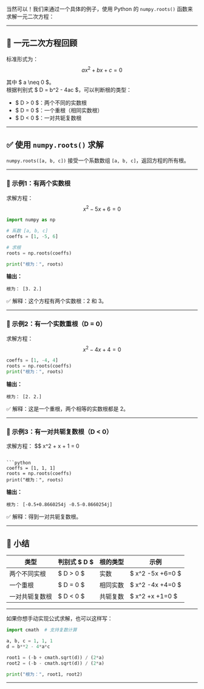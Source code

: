 当然可以！我们来通过一个具体的例子，使用 Python 的 `numpy.roots()` 函数来求解一元二次方程：

---

## 📘 一元二次方程回顾

标准形式为：
$$
ax^2 + bx + c = 0
$$

其中 $ a \neq 0 $。  
根据判别式 $ D = b^2 - 4ac $，可以判断根的类型：

- $ D > 0 $：两个不同的实数根
- $ D = 0 $：一个重根（相同实数根）
- $ D < 0 $：一对共轭复数根

---

## ✅ 使用 `numpy.roots()` 求解

`numpy.roots([a, b, c])` 接受一个系数数组 `[a, b, c]`，返回方程的所有根。

---

### 🔢 示例1：有两个实数根

求解方程：
$$
x^2 - 5x + 6 = 0
$$

```python
import numpy as np

# 系数 [a, b, c]
coeffs = [1, -5, 6]

# 求根
roots = np.roots(coeffs)

print("根为：", roots)
```

**输出：**
```
根为： [3. 2.]
```

✅ 解释：这个方程有两个实数根：2 和 3。

---

### 🔢 示例2：有一个实数重根（D = 0）

求解方程：
$$
x^2 - 4x + 4 = 0
$$

```python
coeffs = [1, -4, 4]
roots = np.roots(coeffs)
print("根为：", roots)
```

**输出：**
```
根为： [2. 2.]
```

✅ 解释：这是一个重根，两个相等的实数根都是 2。

---

### 🔢 示例3：有一对共轭复数根（D < 0）

求解方程：
$$
x^2 + x + 1 = 0
```

```python
coeffs = [1, 1, 1]
roots = np.roots(coeffs)
print("根为：", roots)
```

**输出：**
```
根为： [-0.5+0.8660254j -0.5-0.8660254j]
```

✅ 解释：得到一对共轭复数根。

---

## 📌 小结

| 类型            | 判别式 $ D $ | 根的类型             | 示例                |
|-----------------|---------------|------------------------|---------------------|
| 两个不同实根    | $ D > 0 $   | 实数                   | $ x^2 -5x +6=0 $     |
| 一个重根         | $ D = 0 $   | 相同实数               | $ x^2 -4x +4=0 $     |
| 一对共轭复数根   | $ D < 0 $   | 共轭复数               | $ x^2 +x +1=0 $      |

---

如果你想手动实现公式求解，也可以这样写：

```python
import cmath  # 支持复数计算

a, b, c = 1, 1, 1
d = b**2 - 4*a*c

root1 = (-b + cmath.sqrt(d)) / (2*a)
root2 = (-b - cmath.sqrt(d)) / (2*a)

print("根为：", root1, root2)
```

---
